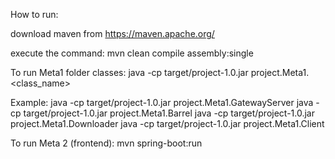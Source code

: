 How to run:

download maven from https://maven.apache.org/

execute the command: mvn clean compile assembly:single

To run Meta1 folder classes:
java -cp target/project-1.0.jar project.Meta1.<class_name>

Example:
java -cp target/project-1.0.jar project.Meta1.GatewayServer
java -cp target/project-1.0.jar project.Meta1.Barrel
java -cp target/project-1.0.jar project.Meta1.Downloader
java -cp target/project-1.0.jar project.Meta1.Client

To run Meta 2 (frontend):
mvn spring-boot:run
